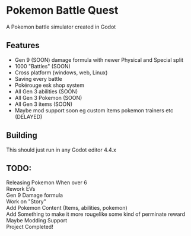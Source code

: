 # Pokemon Battle Quest
A Pokemon battle simulator created in Godot
## Features
- Gen 9 (SOON) damage formula with newer Physical and Special split
- 1000 "Battles" (SOON)
- Cross platform (windows, web, Linux)
- Saving every battle
- Pokérouge esk shop system
- All Gen 3 abilities (SOON)
- All Gen 3 Pokemon (SOON)
- All Gen 3 items (SOON)
- Maybe mod support soon eg custom items pokemon trainers etc (DELAYED)
## Building
This should just run in any Godot editor 4.4.x
## TODO:
Releasing Pokemon When over 6\
Rework EVs\
Gen 9 Damage formula\
Work on "Story"\
Add Pokemon Content (Items, abilities, pokemon)\
Add Something to make it more rougelike some kind of perminate reward\
Maybe Modding Support\
Project Completed!

